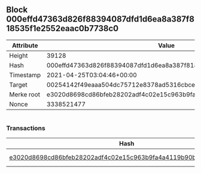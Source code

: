 ## Block 000effd47363d826f88394087dfd1d6ea8a387f818535f1e2552eaac0b7738c0

Attribute | Value
--- | ---
Height | 39128
Hash | 000effd47363d826f88394087dfd1d6ea8a387f818535f1e2552eaac0b7738c0
Timestamp | 2021-04-25T03:04:46+00:00
Target | 00254142f49eaaa504dc75712e8378ad5316cbcead634704b3734b6271167cc4
Merke root | e3020d8698cd86bfeb28202adf4c02e15c963b9fa4a4119b90b7f3e998d38670
Nonce | 3338521477

```

```

### Transactions

Hash | Amount
--- | ---
[e3020d8698cd86bfeb28202adf4c02e15c963b9fa4a4119b90b7f3e998d38670](e3020d8698cd86bfeb28202adf4c02e15c963b9fa4a4119b90b7f3e998d38670.md) | 10.00000000 SKEPTI 
